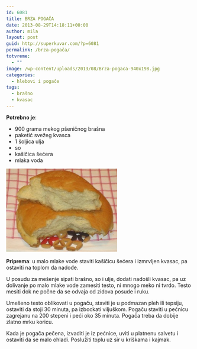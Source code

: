 ```yaml
---
id: 6081
title: BRZA POGAČA
date: 2013-08-29T14:18:11+00:00
author: mila
layout: post
guid: http://superkuvar.com/?p=6081
permalink: /brza-pogača/
totvreme:
  - ""
image: /wp-content/uploads/2013/08/Brza-pogaca-940x198.jpg
categories:
  - hlebovi i pogače
tags:
  - brašno
  - kvasac
---
```

**Potrebno je**:

  * 900 grama mekog pšeničnog brašna
  * paketić svežeg kvasca
  * 1 šoljica ulja
  * so
  * kašičica šećera
  * mlaka voda

[<img class="alignnone size-medium wp-image-6082" src="/wp-content/uploads/2013/08/Brza-pogaca-300x225.jpg" alt="Brza pogaca" width="300" height="225" />](/wp-content/uploads/2013/08/Brza-pogaca.jpg)

**Priprema**: u malo mlake vode staviti kašičicu šećera i izmrvljen kvasac, pa ostaviti na toplom da nadođe.

U posudu za mešenje sipati brašno, so i ulje, dodati nadošli kvasac, pa uz dolivanje po malo mlake vode zamesiti testo, ni mnogo meko ni tvrdo. Testo mesiti dok ne počne da se odvaja od zidova posude i ruku.

Umešeno testo oblikovati u pogaču, staviti je u podmazan pleh ili tepsiju, ostaviti da stoji 30 minuta, pa izbockati viljuškom. Pogaču staviti u pećnicu zagrejanu na 200 stepeni i peći oko 35 minuta. Pogača treba da dobije zlatno mrku koricu.

Kada je pogača pečena, izvaditi je iz pećnice, uviti u platnenu salvetu i ostaviti da se malo ohladi. Poslužiti toplu uz sir u kriškama i kajmak.